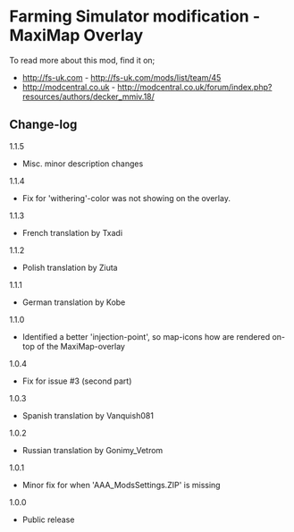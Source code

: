 # Farming Simulator modification - MaxiMap Overlay

To read more about this mod, find it on;
- http://fs-uk.com - http://fs-uk.com/mods/list/team/45
- http://modcentral.co.uk - http://modcentral.co.uk/forum/index.php?resources/authors/decker_mmiv.18/

## Change-log

1.1.5
- Misc. minor description changes

1.1.4
- Fix for 'withering'-color was not showing on the overlay.

1.1.3
- French translation by Txadi

1.1.2
- Polish translation by Ziuta

1.1.1
- German translation by Kobe

1.1.0
- Identified a better 'injection-point', so map-icons how are rendered on-top of the MaxiMap-overlay

1.0.4
- Fix for issue #3 (second part)

1.0.3
- Spanish translation by Vanquish081

1.0.2
- Russian translation by Gonimy_Vetrom

1.0.1
- Minor fix for when 'AAA_ModsSettings.ZIP' is missing

1.0.0
- Public release
